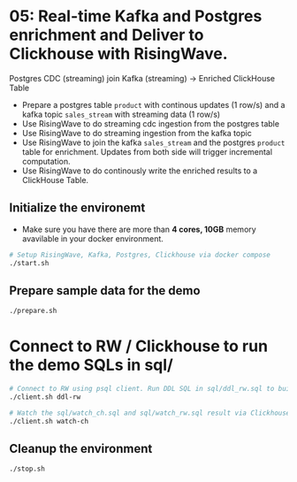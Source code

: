 # 05: Real-time Kafka and Postgres enrichment and Deliver to Clickhouse with RisingWave.
Postgres CDC (streaming) join Kafka (streaming) → Enriched ClickHouse Table

- Prepare a postgres table `product` with continous updates (1 row/s) and a kafka topic `sales_stream` with streaming data (1 row/s)
- Use RisingWave to do streaming cdc ingestion from the postgres table
- Use RisingWave to do streaming ingestion from the kafka topic
- Use RisingWave to join the kafka `sales_stream` and the postgres `product` table for enrichment. Updates from both side will trigger incremental computation.
- Use RisingWave to do continously write the enriched results to a ClickHouse Table.

## Initialize the environemt
- Make sure you have there are more than **4 cores, 10GB** memory avavilable in your docker environment.
```bash
# Setup RisingWave, Kafka, Postgres, Clickhouse via docker compose
./start.sh
```

## Prepare sample data for the demo
```bash
./prepare.sh
```

# Connect to RW / Clickhouse to run the demo SQLs in sql/
```bash
# Connect to RW using psql client. Run DDL SQL in sql/ddl_rw.sql to build the pipeline
./client.sh ddl-rw

# Watch the sql/watch_ch.sql and sql/watch_rw.sql result via Clickhouse client and psql client
./client.sh watch-ch
```

## Cleanup the environment
```bash
./stop.sh
```